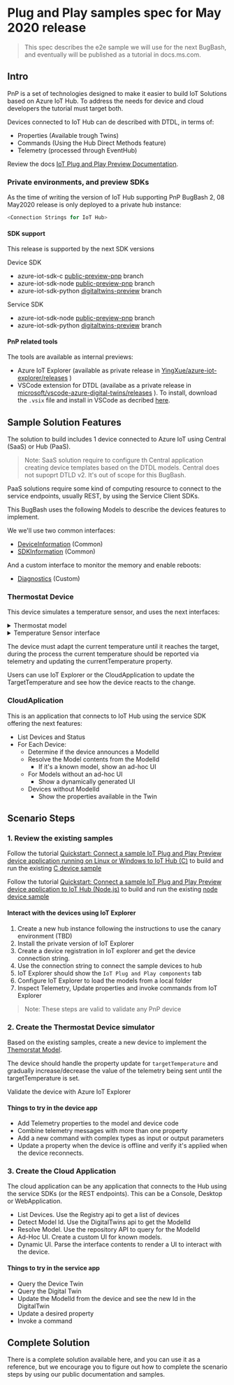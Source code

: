 <!-- markdownlint-disable MD033 -->
# Plug and Play samples spec for May 2020 release

> This spec describes the e2e sample we will use for the next BugBash, and eventually will be published as a tutorial in docs.ms.com.

## Intro

PnP is a set of technologies designed to make it easier to build IoT Solutions based on Azure IoT Hub. To address the needs for device and cloud developers the tutorial must target both.

Devices connected to IoT Hub can de described with DTDL, in terms of:

- Properties (Available trough Twins)
- Commands (Using the Hub Direct Methods feature)
- Telemetry (processed through EventHub)

Review the docs [IoT Plug and Play Preview Documentation](https://review.docs.microsoft.com/azure/iot-pnp/?branch=release-preview-refresh-iot-pnp).

### Private environments, and preview SDKs

As the time of writing the version of IoT Hub supporting PnP BugBash 2, 08 May2020 release is only deployed to a private hub instance:

```js
<Connection Strings for IoT Hub>
```

#### SDK support

This release is supported by the next SDK versions

Device SDK

- azure-iot-sdk-c [public-preview-pnp](https://github.com/Azure/azure-iot-sdk-c/tree/public-preview-pnp) branch
- azure-iot-sdk-node [public-preview-pnp](https://github.com/Azure/azure-iot-sdk-node/tree/public-preview-pnp) branch
- azure-iot-sdk-python [digitaltwins-preview](https://github.com/Azure/azure-iot-sdk-python/tree/digitaltwins-preview) branch

Service SDK

- azure-iot-sdk-node [public-preview-pnp](https://github.com/Azure/azure-iot-sdk-node/tree/public-preview-pnp) branch
- azure-iot-sdk-python [digitaltwins-preview](https://github.com/Azure/azure-iot-sdk-python/tree/digitaltwins-preview) branch

#### PnP related tools

The tools are available as internal previews:

- Azure IoT Explorer (available as private release in [YingXue/azure-iot-explorer/releases](https://github.com/YingXue/azure-iot-explorer/releases) )
- VSCode extension for DTDL (availabe as a private release in [microsoft/vscode-azure-digital-twins/releases](https://github.com/microsoft/vscode-azure-digital-twins/releases) ). To install, download the `.vsix` file and install in VSCode as decribed [here](https://code.visualstudio.com/docs/editor/extension-gallery#_install-from-a-vsix).

## Sample Solution  Features

The solution to build includes 1 device connected to Azure IoT using Central (SaaS) or Hub (PaaS).

>Note: SaaS solution require to configure th Central application creating device templates based on the DTDL models. Central does not supoprt DTLD v2. It's out of scope for this BugBash.

PaaS solutions require some kind of computing resource to connect to the service endpoints, usually REST, by using the Service Client SDKs.

This BugBash uses the following Models to describe the devices features to implement.

We we'll use two common interfaces:

- [DeviceInformation](./models/DeviceInformation.json) (Common)
- [SDKInformation](./models/SDKInformation.json) (Common)

And a custom interface to monitor the memory and enable reboots:

- [Diagnostics](./models/Diagnostics.json) (Custom)

### Thermostat Device

This device simulates a temperature sensor, and uses the next interfaces:

<details>

<summary>Thermostat model</summary>

```json
{
  "@id": "dtmi:com:example:Thermostat;1",
  "@type": "Interface",
  "contents": [
    {
      "@type": "Component",
      "schema": "dtmi:com:example:TemperatureSensor;1",
      "name": "tempSensor1"
    },
    {
      "@type": "Component",
      "schema": "dtmi:azure:DeviceManagement:DeviceInformation;1",
      "name": "deviceInfo"
    },
    {
      "@type": "Component",
      "schema": "dtmi:azure:Client:SDKInformation;1",
      "name": "sdkInfo"
    },
    {
      "@type": "Component",
      "schema": "dtmi:com:example:diagnostics;1",
      "name": "diag"
    }
  ]
}
```

</details>

<details>

<summary>Temperature Sensor interface</summary>

```json
{
  "@context": "dtmi:dtdl:context;2",
  "@id": "dtmi:com:example:TemperatureSensor;1",
  "@type": "Interface",
  "displayName": "Temperature Sensor",
  "description": "Provides functionality to report temperature, and write property to set the target Temperature",
  "comment": "Requires temperature sensors.",
  "contents": [
    {
      "@type": "Property",
      "displayName": "Target Temperature",
      "description": "Desired temperature to configure remotely.",
      "name": "targetTemperature",
      "schema": "double",
      "writable": true
    },
    {
      "@type": "Property",
      "displayName": "Current Temperature",
      "description": "Current temperature reported from the device.",
      "name": "currentTemperature",
      "schema": "double",
      "writable": false
    },
    {
      "@type": [
        "Telemetry",
        "Temperature"
      ],
      "description": "Current temperature on the device",
      "displayName": "Temperature",
      "name": "temperature",
      "schema": "double",
      "unit": "degreeCelsius"
    }
  ]
}
```

</details>

The device must adapt the current temperature until it reaches the target, during the process the current temperature should be reported via telemetry and updating the currentTemperature property.

Users can use IoT Explorer or the CloudApplication to update the TargetTemperature and see how the device reacts to the change.

### CloudAplication

This is an application that connects to IoT Hub using the service SDK offering the next features:

- List Devices and Status
- For Each Device:
  - Determine if the device announces a ModelId
  - Resolve the Model contents from the ModelId
    - If it's a known model, show an ad-hoc UI
  - For Models without an ad-hoc UI
    - Show a dynamically generated UI
  - Devices without ModelId
    - Show the properties available in the Twin

## Scenario Steps

### 1. Review the existing samples

Follow the tutorial [Quickstart: Connect a sample IoT Plug and Play Preview device application running on Linux or Windows to IoT Hub (C)](https://review.docs.microsoft.com/azure/iot-pnp/quickstart-connect-device-c?branch=release-preview-refresh-iot-pnp) to build and run the existing [C device sample](https://github.com/Azure/azure-iot-sdk-c/tree/public-preview-pnp/digitaltwin_client/samples)

Follow the tutorial [Quickstart: Connect a sample IoT Plug and Play Preview device application to IoT Hub (Node.js)](https://review.docs.microsoft.com/azure/iot-pnp/quickstart-connect-device-node?branch=release-preview-refresh-iot-pnp) to build and run the existing [node device sample](https://github.com/Azure/azure-iot-sdk-node/tree/public-preview-pnp/digitaltwins/samples/device)

#### Interact with the devices using IoT Explorer

1. Create a new hub instance following the instructions to use the canary environment (TBD)
2. Install the private version of IoT Explorer
3. Create a device registration in IoT explorer and get the device connection string.
4. Use the connection string to connect the sample devices to hub
5. IoT Explorer should show the `IoT Plug and Play components` tab
6. Configure IoT Explorer to load the models from a local folder
7. Inspect Telemetry, Update properties and invoke commands from IoT Explorer

>Note: These steps are valid to validate any PnP device

### 2. Create the Thermostat Device simulator

Based on the existing samples, create a new device to implement the [Themorstat Model](./models/Thermostat.json).

The device should handle the property update for `targetTemperature` and gradually increase/decrease the value of the telemetry being sent until the targetTemperature is set.

Validate the device with Azure IoT Explorer

#### Things to try in the device app

- Add Telemetry properties to the model and device code
- Combine telemetry messages with more than one property
- Add a new command with complex types as input or output parameters
- Update a property when the device is offline and verify it's applied when the device reconnects.

### 3. Create the Cloud Application

The cloud application can be any application that connects to the Hub using the service SDKs (or the REST endpoints). This can be a Console, Desktop or WebApplication.

- List Devices. Use the Registry api to get a list of devices
- Detect Model Id. Use the DigitalTwins api to get the ModelId
- Resolve Model. Use the repository API to query for the ModelId
- Ad-Hoc UI. Create a custom UI for known models.
- Dynamic UI. Parse the interface contents to render a UI to interact with the device.

#### Things to try in the service app

- Query the Device Twin
- Query the Digital Twin
- Update the ModelId from the device and see the new Id in the DigitalTwin
- Update a desired property
- Invoke a command

## Complete Solution

There is a complete solution available here, and you can use it as a reference, but we encourage you to figure out how to complete the scenario steps by using our public documentation and samples.
